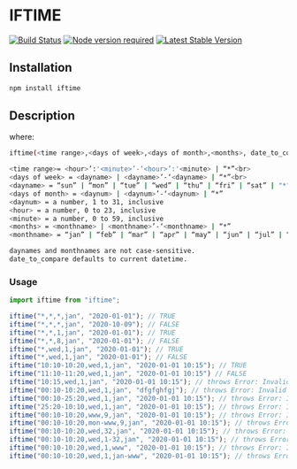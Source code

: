 # IFTIME

[![Build Status](https://travis-ci.org/rundef/iftime.svg?branch=master)](https://travis-ci.org/rundef/iftime)
[![Node version required](https://img.shields.io/node/v/iftime.svg)](https://www.npmjs.com/package/iftime)
[![Latest Stable Version](https://img.shields.io/npm/v/iftime.svg)](https://www.npmjs.com/package/iftime)

## Installation

```bash
npm install iftime
```

## Description

where:
```bash
iftime(<time range>,<days of week>,<days of month>,<months>, date_to_compare);

<time range>= <hour>’:'<minute>’-‘<hour>’:'<minute> | “*”<br>
<days of week> = <dayname> | <dayname>’-‘<dayname> | “*”<br>
<dayname> = “sun” | “mon” | “tue” | “wed” | “thu” | “fri” | “sat” | "*"
<days of month> = <daynum> | <daynum>’-‘<daynum> | “*”
<daynum> = a number, 1 to 31, inclusive
<hour> = a number, 0 to 23, inclusive
<minute> = a number, 0 to 59, inclusive
<months> = <monthname> | <monthname>’-‘<monthname> | “*”
<monthname> = “jan” | “feb” | “mar” | “apr” | “may” | “jun” | “jul” | “aug” | “sep” | “oct” | “nov” | “dec”

daynames and monthnames are not case-sensitive.
date_to_compare defaults to current datetime.
```

### Usage

```js
import iftime from "iftime";

iftime("*,*,*,jan", "2020-01-01"); // TRUE
iftime("*,*,*,jan", "2020-10-09"); // FALSE
iftime("*,*,1,jan", "2020-01-01"); // TRUE
iftime("*,*,8,jan", "2020-01-01"); // FALSE
iftime("*,wed,1,jan", "2020-01-01"); // TRUE
iftime("*,wed,1,jan", "2020-01-01"); // FALSE
iftime("10:10-10:20,wed,1,jan", "2020-01-01 10:15"); // TRUE
iftime("11:10-11:20,wed,1,jan", "2020-01-01 10:15") // FALSE
iftime("10:15,wed,1,jan", "2020-01-01 10:15"); // throws Error: Invalid time interval
iftime("00:10-10:20,wed,1,jan", "dfgfghfgj"); // throws Error: Invalid source date!
iftime("00:10-25:20,wed,1,jan", "2020-01-01 10:15"); // throws Error: Invalid time interval
iftime("25:20-10:10,wed,1,jan", "2020-01-01 10:15"); // throws Error: Invalid time interval
iftime("00:10-10:20,www,9,jan", "2020-01-01 10:15"); // throws Error: Invalid days_of_week
iftime("00:10-10:20,mon-www,9,jan", "2020-01-01 10:15"); // throws Error: Invalid days_of_week
iftime("00:10-10:20,wed,32,jan", "2020-01-01 10:15"); // throws Error: Invalid days_of_month
iftime("00:10-10:20,wed,1-32,jan", "2020-01-01 10:15"); // throws Error: Invalid days_of_month
iftime("00:10-10:20,wed,1,www", "2020-01-01 10:15"); // throws Error: Invalid month
iftime("00:10-10:20,wed,1,jan-www", "2020-01-01 10:15"); // throws Error: Invalid month

```